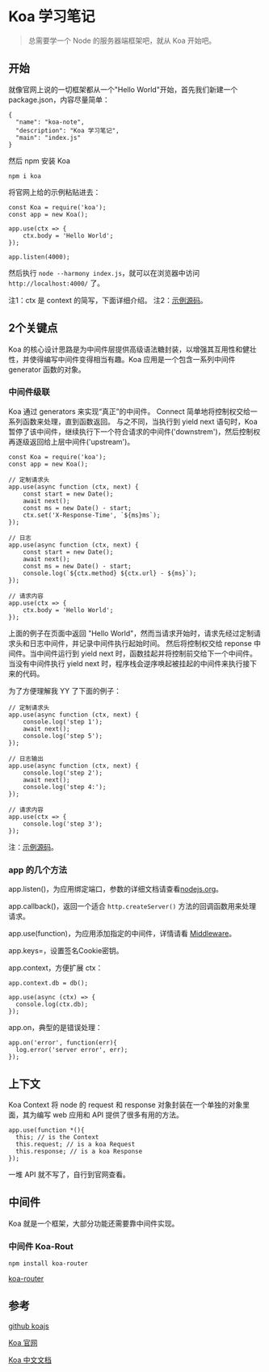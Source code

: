 # Koa 学习笔记

> 总需要学一个 Node 的服务器端框架吧，就从 Koa 开始吧。

## 开始

就像官网上说的一切框架都从一个"Hello World"开始，首先我们新建一个 package.json，内容尽量简单：

    {
      "name": "koa-note",
      "description": "Koa 学习笔记",
      "main": "index.js"
    }  

然后 npm 安装 Koa

    npm i koa

将官网上给的示例粘贴进去：

    const Koa = require('koa');
    const app = new Koa();
    
    app.use(ctx => {
        ctx.body = 'Hello World';
    });
    
    app.listen(4000);

然后执行 `node --harmony index.js`，就可以在浏览器中访问 `http://localhost:4000/` 了。

注1：ctx 是 context 的简写，下面详细介绍。
注2：[示例源码](/articles/koa/demo/start.js)。

## 2个关键点

Koa 的核心设计思路是为中间件层提供高级语法糖封装，以增强其互用性和健壮性，并使得编写中间件变得相当有趣。Koa 应用是一个包含一系列中间件 generator 函数的对象。 

### 中间件级联

Koa 通过 generators 来实现“真正”的中间件。 Connect 简单地将控制权交给一系列函数来处理，直到函数返回。 与之不同，当执行到 yield next 语句时，Koa 暂停了该中间件，继续执行下一个符合请求的中间件('downstrem')，然后控制权再逐级返回给上层中间件('upstream')。

    const Koa = require('koa');
    const app = new Koa();
    
    // 定制请求头
    app.use(async function (ctx, next) {
        const start = new Date();
        await next();
        const ms = new Date() - start;
        ctx.set('X-Response-Time', `${ms}ms`);
    });
    
    // 日志
    app.use(async function (ctx, next) {
        const start = new Date();
        await next();
        const ms = new Date() - start;
        console.log(`${ctx.method} ${ctx.url} - ${ms}`);
    });
    
    // 请求内容
    app.use(ctx => {
        ctx.body = 'Hello World';
    });

上面的例子在页面中返回 "Hello World"，然而当请求开始时，请求先经过定制请求头和日志中间件，并记录中间件执行起始时间。 然后将控制权交给 reponse 中间件。当中间件运行到 yield next 时，函数挂起并将控制前交给下一个中间件。当没有中间件执行 yield next 时，程序栈会逆序唤起被挂起的中间件来执行接下来的代码。

为了方便理解我 YY 了下面的例子：

    // 定制请求头
    app.use(async function (ctx, next) {
        console.log('step 1');
        await next();
        console.log('step 5');
    });
    
    // 日志输出
    app.use(async function (ctx, next) {
        console.log('step 2');
        await next();
        console.log('step 4:');
    });
    
    // 请求内容
    app.use(ctx => {
        console.log('step 3');
    });

注：[示例源码](/articles/koa/demo/middleware.js)。

### app 的几个方法

app.listen()，为应用绑定端口，参数的详细文档请查看[nodejs.org](http://nodejs.org/api/http.html#http_server_listen_port_hostname_backlog_callback)。

app.callback()，返回一个适合 `http.createServer()` 方法的回调函数用来处理请求。

app.use(function)，为应用添加指定的中间件，详情请看 [Middleware](https://github.com/koajs/koa/wiki#middleware)。

app.keys=，设置签名Cookie密钥。

app.context，方便扩展 ctx：

    app.context.db = db();
    
    app.use(async (ctx) => {
      console.log(ctx.db);
    });

app.on，典型的是错误处理：

    app.on('error', function(err){
      log.error('server error', err);
    });

## 上下文

Koa Context 将 node 的 request 和 response 对象封装在一个单独的对象里面，其为编写 web 应用和 API 提供了很多有用的方法。
    
    app.use(function *(){
      this; // is the Context
      this.request; // is a koa Request
      this.response; // is a koa Response
    });

一堆 API 就不写了，自行到官网查看。

## 中间件

Koa 就是一个框架，大部分功能还需要靠中间件实现。

### 中间件 Koa-Rout

    npm install koa-router
    
[koa-router](https://github.com/alexmingoia/koa-router)

## 参考

[github koajs](https://github.com/koajs/koa)

[Koa 官网](http://koajs.com/)

[Koa 中文文档](http://koa.bootcss.com/)





